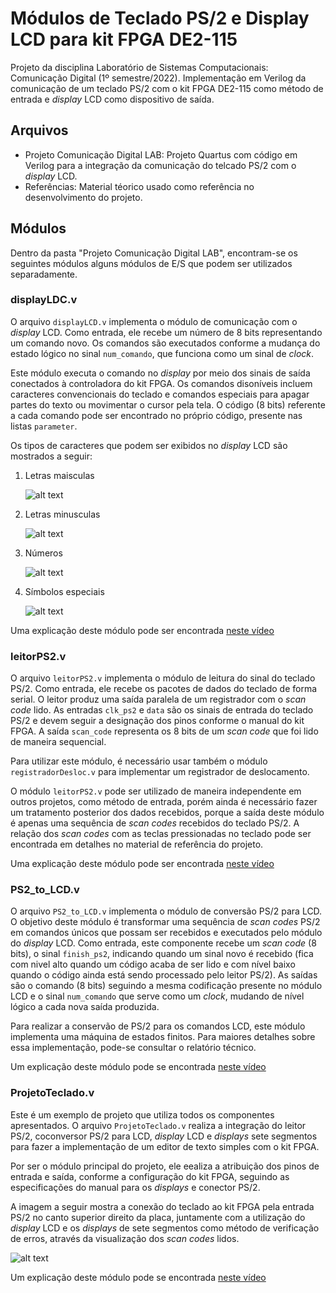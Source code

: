 # Módulos de Teclado PS/2 e Display LCD para kit FPGA DE2-115

Projeto da disciplina Laboratório de Sistemas Computacionais: Comunicação Digital (1º semestre/2022). Implementação em Verilog da comunicação de um teclado PS/2 com o kit FPGA DE2-115 como método de entrada e *display* LCD como dispositivo de saída.

## Arquivos

- Projeto Comunicação Digital LAB: Projeto Quartus com código em Verilog para a integração da comunicação do telcado PS/2 com o *display* LCD.
- Referências: Material téorico usado como referência no desenvolvimento do projeto.

## Módulos

Dentro da pasta "Projeto Comunicação Digital LAB", encontram-se os seguintes módulos alguns módulos de E/S que podem ser utilizados separadamente.

### displayLDC.v

O arquivo `displayLCD.v` implementa o módulo de comunicação com o *display* LCD. Como entrada, ele recebe um número de 8 bits representando um comando novo. Os comandos são executados conforme a mudança do estado lógico no sinal `num_comando`, que funciona como um sinal de *clock*.

Este módulo executa o comando no *display* por meio dos sinais de saída conectados à controladora do kit FPGA. Os comandos disoníveis incluem caracteres convencionais do teclado e comandos especiais para apagar partes do texto ou movimentar o cursor pela tela. O código (8 bits) referente a cada comando pode ser encontrado no próprio código, presente nas listas `parameter`.

Os tipos de caracteres que podem ser exibidos no *display* LCD são mostrados a seguir:

1. Letras maisculas
   
   ![alt text](Referências/FPGA%20fotos/teste_letras_maiusculas.jpg)

2. Letras minusculas
   
   ![alt text](/home/pedro/projetos%20quartus/ComunicacaoDigital/Referências/FPGA%20fotos/teste_letras_minusculas.jpg)

3. Números
   
   ![alt text](/home/pedro/projetos%20quartus/ComunicacaoDigital/Referências/FPGA%20fotos/teste_numeros.jpg)

4. Símbolos especiais
   
   ![alt text](/home/pedro/projetos%20quartus/ComunicacaoDigital/Referências/FPGA%20fotos/teste_simbolos.jpg)

Uma explicação deste módulo pode ser encontrada [neste vídeo](https://youtu.be/hXZPzcdNX2M)

### leitorPS2.v

O arquivo `leitorPS2.v` implementa o módulo de leitura do sinal do teclado PS/2. Como entrada, ele recebe os pacotes de dados do teclado de forma serial. O leitor produz uma saída paralela de um registrador com o *scan code* lido. As entradas `clk_ps2` e `data` são os sinais de entrada do teclado PS/2 e devem seguir a designação dos pinos conforme o manual do kit FPGA. A saída `scan_code` representa os 8 bits de um *scan code* que foi lido de maneira sequencial.

Para utilizar este módulo, é necessário usar também o módulo `registradorDesloc.v` para implementar um registrador de deslocamento.

O módulo `leitorPS2.v` pode ser utilizado de maneira independente em outros projetos, como método de entrada, porém ainda é necessário fazer um tratamento posterior dos dados recebidos, porque a saída deste módulo é apenas uma sequência de *scan codes* recebidos do teclado PS/2. A relação dos *scan codes* com as teclas pressionadas no teclado pode ser encontrada em detalhes no material de referência do projeto.

Uma explicação deste módulo pode ser encontrada [neste vídeo](https://youtu.be/HMGUHCdFYm4)

### PS2_to_LCD.v

O arquivo `PS2_to_LCD.v` implementa o módulo de conversão PS/2 para LCD. O objetivo deste módulo é transformar uma sequência de *scan codes* PS/2 em comandos únicos que possam ser recebidos e executados pelo módulo do *display* LCD. Como entrada, este componente recebe um *scan code* (8 bits), o sinal `finish_ps2`, indicando quando um sinal novo é recebido (fica com nivel alto quando um código acaba de ser lido e com nível baixo quando o código ainda está sendo processado pelo leitor PS/2). As saídas são o comando (8 bits) seguindo a mesma codificação presente no módulo LCD e o sinal `num_comando` que serve como um *clock*, mudando de nível lógico a cada nova saída produzida.

Para realizar a conservão de PS/2 para os comandos LCD, este módulo implementa uma máquina de estados finitos. Para maiores detalhes sobre essa implementação, pode-se consultar o relatório técnico.

Um explicação deste módulo pode se encontrada [neste vídeo](https://youtu.be/51DaE-nJqPw)

### ProjetoTeclado.v

Este é um exemplo de projeto que utiliza todos os componentes apresentados. O arquivo `ProjetoTeclado.v` realiza a integração do leitor PS/2, coconversor PS/2 para LCD, *display* LCD e *displays* sete segmentos para fazer a implementação de um editor de texto simples com o kit FPGA.

Por ser o módulo principal do projeto, ele eealiza a atribuição dos pinos de entrada e saída, conforme a configuração do kit FPGA, seguindo as especificações do manual para os *displays* e conector PS/2.

A imagem a seguir mostra a conexão do teclado ao kit FPGA pela entrada PS/2 no canto superior direito da placa, juntamente com a utilização do *display* LCD e os *displays* de sete segmentos como método de verificação de erros, através da visualização dos *scan codes* lidos.

![alt text](/home/pedro/projetos%20quartus/ComunicacaoDigital/Referências/FPGA%20fotos/teste_conexao.jpg)

Um explicação deste módulo pode se encontrada [neste vídeo](https://youtu.be/XifBsfs18XA)
